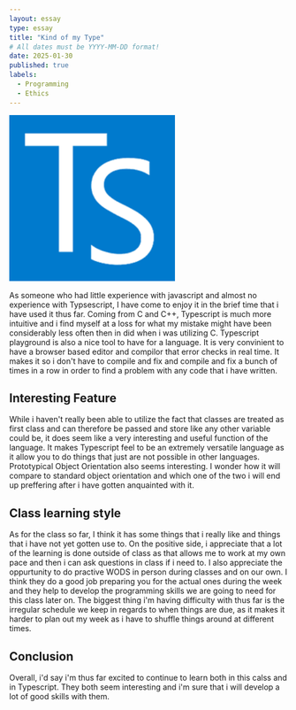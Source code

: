 ```yaml
---
layout: essay
type: essay
title: "Kind of my Type"
# All dates must be YYYY-MM-DD format!
date: 2025-01-30
published: true
labels:
  - Programming
  - Ethics
---
```

<img width="300px" class="rounded float-start pe-4" src="../img/typescript.png">

As someone who had little experience with javascript and almost no experience with Typsescript, I have come to enjoy it in the brief time that i have used it thus far. Coming from C and C++, Typescript is much more intuitive and i find myself at a loss for what my mistake might have been considerably less often then in did when i was utilizing C. Typescript playground is also a nice tool to have for a language. It is very convinient to have a browser based editor and compilor that error checks in real time. It makes it so i don't have to compile and fix and compile and fix a bunch of times in a row in order to find a problem with any code that i have written. 

## Interesting Feature
While i haven't really been able to utilize the fact that classes are treated as first class and can therefore be passed and store like any other variable could be, it does seem like a very interesting and useful function of the language. It makes Typescript feel to be an extremely versatile language as it allow you to do things that just are not possible in other languages. Prototypical Object Orientation also seems interesting. I wonder how it will compare to standard object orientation and which one of the two i will end up preffering after i have gotten anquainted with it.

## Class learning style
As for the class so far, I think it has some things that i really like and things that i have not yet gotten use to. On the positive side, i appreciate that a lot of the learning is done outside of class as that allows me to work at my own pace and then i can ask questions in class if i need to. I also appreciate the oppurtunity to do practive WODS in person during classes and on our own. I think they do a good job preparing you for the actual ones during the week and they help to develop the programming skills we are going to need for this class later on. The biggest thing i'm having difficulty with thus far is the irregular schedule we keep in regards to when things are due, as it makes it harder to plan out my week as i have to shuffle things around at different times.

## Conclusion
Overall, i'd say i'm thus far excited to continue to learn both in this calss and in Typescript. They both seem interesting and i'm sure that i will develop a lot of good skills with them.





